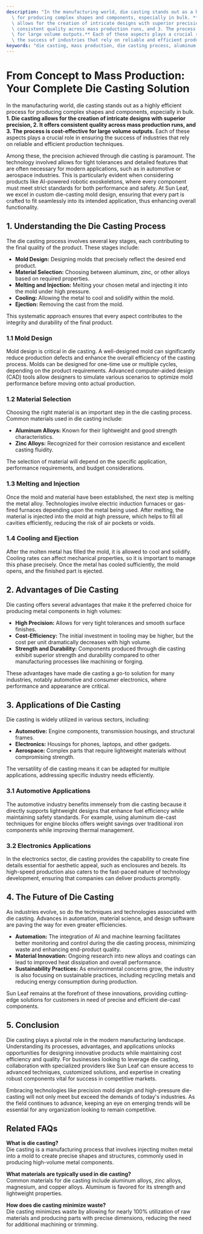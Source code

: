 ```yaml
---
description: "In the manufacturing world, die casting stands out as a highly efficient process\
  \ for producing complex shapes and components, especially in bulk. **1. Die casting\
  \ allows for the creation of intricate designs with superior precision, 2. It offers\
  \ consistent quality across mass production runs, and 3. The process is cost-effective\
  \ for large volume outputs.** Each of these aspects plays a crucial role in ensuring\
  \ the success of industries that rely on reliable and efficient production techniques."
keywords: "die casting, mass production, die casting process, aluminum die casting"
---
```

# From Concept to Mass Production: Your Complete Die Casting Solution

In the manufacturing world, die casting stands out as a highly efficient process for producing complex shapes and components, especially in bulk. **1. Die casting allows for the creation of intricate designs with superior precision, 2. It offers consistent quality across mass production runs, and 3. The process is cost-effective for large volume outputs.** Each of these aspects plays a crucial role in ensuring the success of industries that rely on reliable and efficient production techniques.

Among these, the precision achieved through die casting is paramount. The technology involved allows for tight tolerances and detailed features that are often necessary for modern applications, such as in automotive or aerospace industries. This is particularly evident when considering products like AI-powered robotic exoskeletons, where every component must meet strict standards for both performance and safety. At Sun Leaf, we excel in custom die-casting mold design, ensuring that every part is crafted to fit seamlessly into its intended application, thus enhancing overall functionality.

## **1. Understanding the Die Casting Process**

The die casting process involves several key stages, each contributing to the final quality of the product. These stages include:

- **Mold Design:** Designing molds that precisely reflect the desired end product.
- **Material Selection:** Choosing between aluminum, zinc, or other alloys based on required properties.
- **Melting and Injection:** Melting your chosen metal and injecting it into the mold under high pressure.
- **Cooling:** Allowing the metal to cool and solidify within the mold.
- **Ejection:** Removing the cast from the mold.

This systematic approach ensures that every aspect contributes to the integrity and durability of the final product.

### **1.1 Mold Design**

Mold design is critical in die casting. A well-designed mold can significantly reduce production defects and enhance the overall efficiency of the casting process. Molds can be designed for one-time use or multiple cycles, depending on the product requirements. Advanced computer-aided design (CAD) tools allow designers to simulate various scenarios to optimize mold performance before moving onto actual production.

### **1.2 Material Selection**

Choosing the right material is an important step in the die casting process. Common materials used in die casting include:

- **Aluminum Alloys:** Known for their lightweight and good strength characteristics.
- **Zinc Alloys:** Recognized for their corrosion resistance and excellent casting fluidity.

The selection of material will depend on the specific application, performance requirements, and budget considerations.

### **1.3 Melting and Injection**

Once the mold and material have been established, the next step is melting the metal alloy. Technologies involve electric induction furnaces or gas-fired furnaces depending upon the metal being used. After melting, the material is injected into the mold at high pressure, which helps to fill all cavities efficiently, reducing the risk of air pockets or voids.

### **1.4 Cooling and Ejection**

After the molten metal has filled the mold, it is allowed to cool and solidify. Cooling rates can affect mechanical properties, so it is important to manage this phase precisely. Once the metal has cooled sufficiently, the mold opens, and the finished part is ejected.

## **2. Advantages of Die Casting**

Die casting offers several advantages that make it the preferred choice for producing metal components in high volumes:

- **High Precision:** Allows for very tight tolerances and smooth surface finishes.
- **Cost-Efficiency:** The initial investment in tooling may be higher, but the cost per unit dramatically decreases with high volume.
- **Strength and Durability:** Components produced through die casting exhibit superior strength and durability compared to other manufacturing processes like machining or forging.

These advantages have made die casting a go-to solution for many industries, notably automotive and consumer electronics, where performance and appearance are critical.

## **3. Applications of Die Casting**

Die casting is widely utilized in various sectors, including:

- **Automotive:** Engine components, transmission housings, and structural frames.
- **Electronics:** Housings for phones, laptops, and other gadgets.
- **Aerospace:** Complex parts that require lightweight materials without compromising strength.

The versatility of die casting means it can be adapted for multiple applications, addressing specific industry needs efficiently.

### **3.1 Automotive Applications**

The automotive industry benefits immensely from die casting because it directly supports lightweight designs that enhance fuel efficiency while maintaining safety standards. For example, using aluminum die-cast techniques for engine blocks offers weight savings over traditional iron components while improving thermal management.

### **3.2 Electronics Applications**

In the electronics sector, die casting provides the capability to create fine details essential for aesthetic appeal, such as enclosures and bezels. Its high-speed production also caters to the fast-paced nature of technology development, ensuring that companies can deliver products promptly.

## **4. The Future of Die Casting**

As industries evolve, so do the techniques and technologies associated with die casting. Advances in automation, material science, and design software are paving the way for even greater efficiencies.

- **Automation:** The integration of AI and machine learning facilitates better monitoring and control during the die casting process, minimizing waste and enhancing end-product quality.
- **Material Innovation:** Ongoing research into new alloys and coatings can lead to improved heat dissipation and overall performance.
- **Sustainability Practices:** As environmental concerns grow, the industry is also focusing on sustainable practices, including recycling metals and reducing energy consumption during production.

Sun Leaf remains at the forefront of these innovations, providing cutting-edge solutions for customers in need of precise and efficient die-cast components.

## **5. Conclusion**

Die casting plays a pivotal role in the modern manufacturing landscape. Understanding its processes, advantages, and applications unlocks opportunities for designing innovative products while maintaining cost efficiency and quality. For businesses looking to leverage die casting, collaboration with specialized providers like Sun Leaf can ensure access to advanced techniques, customized solutions, and expertise in creating robust components vital for success in competitive markets.

Embracing technologies like precision mold design and high-pressure die-casting will not only meet but exceed the demands of today's industries. As the field continues to advance, keeping an eye on emerging trends will be essential for any organization looking to remain competitive.

## **Related FAQs**

**What is die casting?**  
Die casting is a manufacturing process that involves injecting molten metal into a mold to create precise shapes and structures, commonly used in producing high-volume metal components.

**What materials are typically used in die casting?**  
Common materials for die casting include aluminum alloys, zinc alloys, magnesium, and copper alloys. Aluminum is favored for its strength and lightweight properties.

**How does die casting minimize waste?**  
Die casting minimizes waste by allowing for nearly 100% utilization of raw materials and producing parts with precise dimensions, reducing the need for additional machining or trimming.
